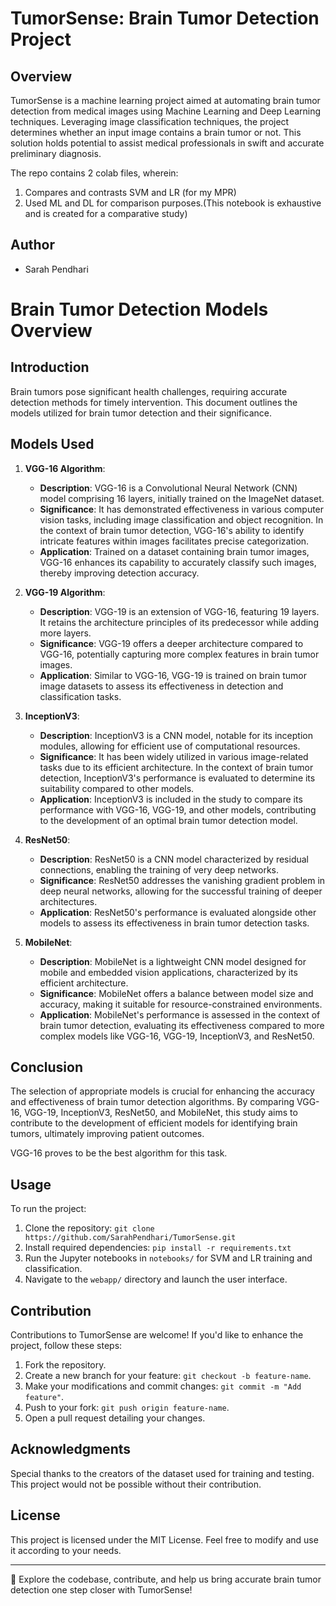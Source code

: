 # TumorSense: Brain Tumor Detection Project

## Overview
TumorSense is a machine learning project aimed at automating brain tumor detection from medical images using Machine Learning and Deep Learning techniques. Leveraging image classification techniques, the project determines whether an input image contains a brain tumor or not. This solution holds potential to assist medical professionals in swift and accurate preliminary diagnosis.

The repo contains 2 colab files, wherein:
1. Compares and contrasts SVM and LR (for my MPR)
2. Used ML and DL for comparison purposes.(This notebook is exhaustive and is created for a comparative study)

## Author
- Sarah Pendhari

# Brain Tumor Detection Models Overview

## Introduction
Brain tumors pose significant health challenges, requiring accurate detection methods for timely intervention. This document outlines the models utilized for brain tumor detection and their significance.

## Models Used
1. **VGG-16 Algorithm**:
   - **Description**: VGG-16 is a Convolutional Neural Network (CNN) model comprising 16 layers, initially trained on the ImageNet dataset.
   - **Significance**: It has demonstrated effectiveness in various computer vision tasks, including image classification and object recognition. In the context of brain tumor detection, VGG-16's ability to identify intricate features within images facilitates precise categorization.
   - **Application**: Trained on a dataset containing brain tumor images, VGG-16 enhances its capability to accurately classify such images, thereby improving detection accuracy.

2. **VGG-19 Algorithm**:
   - **Description**: VGG-19 is an extension of VGG-16, featuring 19 layers. It retains the architecture principles of its predecessor while adding more layers.
   - **Significance**: VGG-19 offers a deeper architecture compared to VGG-16, potentially capturing more complex features in brain tumor images.
   - **Application**: Similar to VGG-16, VGG-19 is trained on brain tumor image datasets to assess its effectiveness in detection and classification tasks.

3. **InceptionV3**:
   - **Description**: InceptionV3 is a CNN model, notable for its inception modules, allowing for efficient use of computational resources.
   - **Significance**: It has been widely utilized in various image-related tasks due to its efficient architecture. In the context of brain tumor detection, InceptionV3's performance is evaluated to determine its suitability compared to other models.
   - **Application**: InceptionV3 is included in the study to compare its performance with VGG-16, VGG-19, and other models, contributing to the development of an optimal brain tumor detection model.

4. **ResNet50**:
   - **Description**: ResNet50 is a CNN model characterized by residual connections, enabling the training of very deep networks.
   - **Significance**: ResNet50 addresses the vanishing gradient problem in deep neural networks, allowing for the successful training of deeper architectures.
   - **Application**: ResNet50's performance is evaluated alongside other models to assess its effectiveness in brain tumor detection tasks.

5. **MobileNet**:
   - **Description**: MobileNet is a lightweight CNN model designed for mobile and embedded vision applications, characterized by its efficient architecture.
   - **Significance**: MobileNet offers a balance between model size and accuracy, making it suitable for resource-constrained environments.
   - **Application**: MobileNet's performance is assessed in the context of brain tumor detection, evaluating its effectiveness compared to more complex models like VGG-16, VGG-19, InceptionV3, and ResNet50.

## Conclusion
The selection of appropriate models is crucial for enhancing the accuracy and effectiveness of brain tumor detection algorithms. By comparing VGG-16, VGG-19, InceptionV3, ResNet50, and MobileNet, this study aims to contribute to the development of efficient models for identifying brain tumors, ultimately improving patient outcomes.

VGG-16 proves to be the best algorithm for this task.


## Usage
To run the project:
1. Clone the repository: `git clone https://github.com/SarahPendhari/TumorSense.git`
2. Install required dependencies: `pip install -r requirements.txt`
3. Run the Jupyter notebooks in `notebooks/` for SVM and LR training and classification.
4. Navigate to the `webapp/` directory and launch the user interface.

## Contribution
Contributions to TumorSense are welcome! If you'd like to enhance the project, follow these steps:
1. Fork the repository.
2. Create a new branch for your feature: `git checkout -b feature-name`.
3. Make your modifications and commit changes: `git commit -m "Add feature"`.
4. Push to your fork: `git push origin feature-name`.
5. Open a pull request detailing your changes.

## Acknowledgments
Special thanks to the creators of the dataset used for training and testing. This project would not be possible without their contribution.

## License
This project is licensed under the MIT License. Feel free to modify and use it according to your needs.

---

📌 Explore the codebase, contribute, and help us bring accurate brain tumor detection one step closer with TumorSense!

